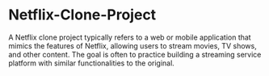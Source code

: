 # Netflix-Clone-Project
A Netflix clone project typically refers to a web or mobile application that mimics the features of Netflix, allowing users to stream movies, TV shows, and other content. The goal is often to practice building a streaming service platform with similar functionalities to the original.

